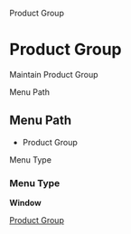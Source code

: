 
Product Group
# Product Group


Maintain Product Group

Menu Path
## Menu Path



- Product Group

Menu Type
### Menu Type

**Window**


[Product Group](../../functional-guide/window/window-product-group.md)